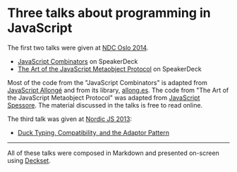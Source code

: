 # Three talks about programming in JavaScript

The first two talks were given at [NDC Oslo 2014][1].

* [JavaScript Combinators][7] on SpeakerDeck
* [The Art of the JavaScript Metaobject Protocol][8] on SpeakerDeck

[7]: https://speakerdeck.com/raganwald/javascript-combinators
[8]: https://speakerdeck.com/raganwald/the-art-of-the-javascript-metaobject-protocol

[1]: https://www.ndcoslo.com
[2]: https://decksetapp.com

Most of the code from the "JavaScript Combinators" is adapted from [JavaScript Allongé][3] and from its library, [allong.es][5]. The code from "The Art of the JavaScript Metaobject Protocol" was adapted from [JavaScript Spessore][4]. The material discussed in the talks is free to read online.

[3]: https://leanpub.com/javascript-allonge/read
[4]: https://leanpub.com/javascript-spessore/read
[5]: http://allong.es

The third talk was given at [Nordic JS 2013][6]:

* [Duck Typing, Compatibility, and the Adaptor Pattern][7]

[6]: https://nordicjs.com
[7]: https://speakerdeck.com/raganwald/duck-typing-compatibility-and-the-adaptor-pattern

---

All of these talks were composed in Markdown and presented on-screen using [Deckset][2].
